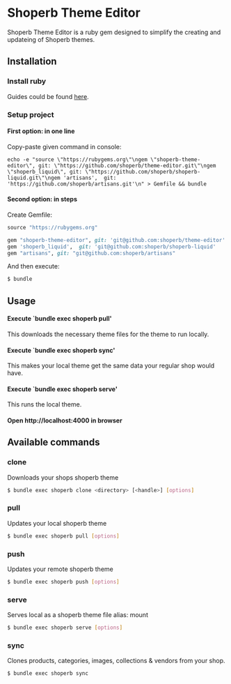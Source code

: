 # Shoperb Theme Editor

Shoperb Theme Editor is a ruby gem designed to simplify the creating and updateing of Shoperb themes.

## Installation
### Install ruby
Guides could be found  [here](https://www.ruby-lang.org/en/documentation/installation/).


### Setup project
#### First option: in one line
Copy-paste given command in console:
```
echo -e "source \"https://rubygems.org\"\ngem \"shoperb-theme-editor\", git: \"https://github.com/shoperb/theme-editor.git\"\ngem \"shoperb_liquid\", git: \"https://github.com/shoperb/shoperb-liquid.git\"\ngem 'artisans',  git: 'https://github.com/shoperb/artisans.git'\n" > Gemfile && bundle
```

#### Second option: in steps
Create Gemfile:
```ruby
source "https://rubygems.org"

gem "shoperb-theme-editor", git: 'git@github.com:shoperb/theme-editor'
gem 'shoperb_liquid',  git: 'git@github.com:shoperb/shoperb-liquid'
gem "artisans", git: "git@github.com:shoperb/artisans"
```
And then execute:
```bash
$ bundle
```

## Usage
#### Execute `bundle exec shoperb pull'
This downloads the necessary theme files for the theme to run locally.
#### Execute `bundle exec shoperb sync'
This makes your local theme get the same data your regular shop would have.
#### Execute `bundle exec shoperb serve'
This runs the local theme.
#### Open http://localhost:4000 in browser

## Available commands

### clone
Downloads your shops shoperb theme
```bash
$ bundle exec shoperb clone <directory> [<handle>] [options]
```

### pull
Updates your local shoperb theme
```bash
$ bundle exec shoperb pull [options]
```

### push
Updates your remote shoperb theme
```bash
$ bundle exec shoperb push [options]
```

### serve
Serves local as a shoperb theme file
alias: mount
```bash
$ bundle exec shoperb serve [options]
```

### sync
Clones products, categories, images, collections & vendors from your shop.
```bash
$ bundle exec shoperb sync
```
